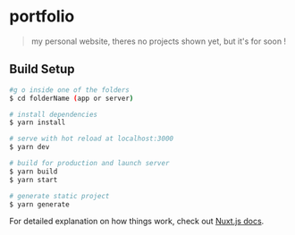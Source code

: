 # portfolio

> my personal website, theres no projects shown yet, but it's for soon !

## Build Setup

``` bash
#g o inside one of the folders
$ cd folderName (app or server)

# install dependencies
$ yarn install

# serve with hot reload at localhost:3000
$ yarn dev

# build for production and launch server
$ yarn build
$ yarn start

# generate static project
$ yarn generate
```

For detailed explanation on how things work, check out [Nuxt.js docs](https://nuxtjs.org).
